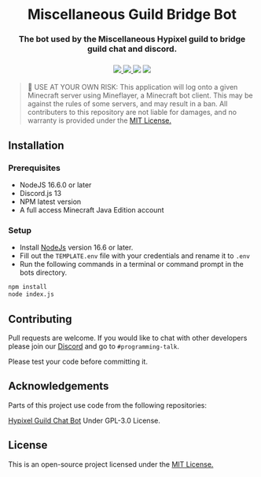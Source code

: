 
<h1 align="center">
Miscellaneous Guild Bridge Bot
</h1>

<h3 align="center">
The bot used by the Miscellaneous Hypixel guild to bridge guild chat and discord.
  </h3>
  <h3 align="center">

  <a href="https://discord.gg/dEsfnJkQcq" alt="Discord">
      <img src="https://img.shields.io/discord/522586672148381726?label=discord&style=for-the-badge&color=blue"/>
  </a>
  <a href="https://miscguild.xyz" alt="Website">
      <img src="https://img.shields.io/website?down_color=red&down_message=Offline&style=for-the-badge&up_color=blue&up_message=Online&url=https://miscguild.xyz"/>
  </a>
      <img src="https://img.shields.io/github/languages/code-size/MiscGuild/BridgeBot?color=blue&style=for-the-badge"/>
      <img src="https://img.shields.io/github/stars/MiscGuild/BridgeBot?color=blue&style=for-the-badge"/>
</h3>

> 🚨 USE AT YOUR OWN RISK: 
This application will log onto a given Minecraft server using Mineflayer, a Minecraft bot client. This may be against the rules of some servers, and may result in a ban. All contributers to this repository are not liable for damages, and no warranty is provided under the [MIT License.](https://github.com/MiscGuild/BridgeBot/blob/master/LICENSE)

## Installation

### Prerequisites
- NodeJS 16.6.0 or later
- Discord.js 13
- NPM latest version
- A full access Minecraft Java Edition account

### Setup
* Install [NodeJs](https://nodejs.org/en/) version 16.6 or later. 
* Fill out the `TEMPLATE.env` file with your credentials and rename it to `.env`
* Run the following commands in a terminal or command prompt in the bots directory.

```bash
npm install
node index.js
```

## Contributing
Pull requests are welcome. If you would like to chat with other developers please join our [Discord](https://discord.gg/dEsfnJkQcq) and go to `#programming-talk`.

Please test your code before committing it.

## Acknowledgements
Parts of this project use code from the following repositories:

[Hypixel Guild Chat Bot](https://github.com/xMdb/hypixel-guild-chat-bot) Under GPL-3.0 License.

## License
This is an open-source project licensed under the [MIT License.](https://github.com/MiscGuild/BridgeBot/blob/master/LICENSE)
